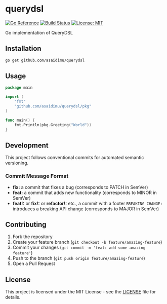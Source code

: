 # querydsl

[![Go Reference](https://pkg.go.dev/badge/github.com/asaidimu/querydsl.svg)](https://pkg.go.dev/github.com/asaidimu/querydsl)
[![Build Status](https://github.com/asaidimu/querydsl/workflows/Test%20Workflow/badge.svg)](https://github.com/asaidimu/querydsl/actions)
[![License: MIT](https://img.shields.io/badge/License-MIT-yellow.svg)](https://opensource.org/licenses/MIT)

Go implementation of QueryDSL

## Installation

```bash
go get github.com/asaidimu/querydsl
```

## Usage

```go
package main

import (
	"fmt"
	"github.com/asaidimu/querydsl/pkg"
)

func main() {
	fmt.Println(pkg.Greeting("World"))
}
```

## Development

This project follows conventional commits for automated semantic versioning.

### Commit Message Format

- **fix:** a commit that fixes a bug (corresponds to PATCH in SemVer)
- **feat:** a commit that adds new functionality (corresponds to MINOR in SemVer)
- **feat!:** or **fix!:** or **refactor!:** etc., a commit with a footer `BREAKING CHANGE:` introduces a breaking API change (corresponds to MAJOR in SemVer)

## Contributing

1. Fork the repository
2. Create your feature branch (`git checkout -b feature/amazing-feature`)
3. Commit your changes (`git commit -m 'feat: add some amazing feature'`)
4. Push to the branch (`git push origin feature/amazing-feature`)
5. Open a Pull Request

## License

This project is licensed under the MIT License - see the [LICENSE](LICENSE) file for details.
